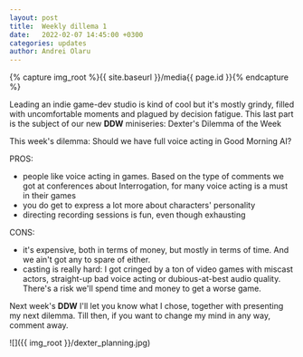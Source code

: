```yaml
---
layout: post
title:  Weekly dillema 1
date:   2022-02-07 14:45:00 +0300
categories: updates
author: Andrei Olaru
---
```


{% capture img_root %}{{ site.baseurl }}/media{{ page.id }}{% endcapture %}

Leading an indie game-dev studio is kind of cool but it's mostly grindy, filled with uncomfortable moments and plagued by decision fatigue. This last part is the subject of our new **DDW** miniseries: Dexter's Dilemma of the Week 

This week's dilemma: Should we have full voice acting in Good Morning AI?

PROS:
- people like voice acting in games. Based on the type of comments we got at conferences about Interrogation, for many voice acting is a must in their games
- you do get to express a lot more about characters' personality 
- directing recording sessions is fun, even though exhausting 

CONS:
- it's expensive, both in terms of money, but mostly in terms of time. And we ain't got any to spare of either. 
- casting is really hard: I got cringed by a ton of video games with miscast actors, straight-up bad voice acting or dubious-at-best audio quality. There's a risk we'll spend time and money to get a worse game.

Next week's **DDW** I'll let you know what I chose, together with presenting my next dilemma. Till then, if you want to change my mind in any way, comment away.

![]({{ img_root }}/dexter_planning.jpg)